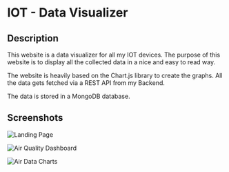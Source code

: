 # IOT - Data Visualizer

## Description

This website is a data visualizer for all my IOT devices. The purpose of this website is to display all the collected data in a nice and easy to read way. 

The website is heavily based on the Chart.js library to create the graphs. All the data gets fetched via a REST API from my Backend. 

The data is stored in a MongoDB database.

## Screenshots

![Landing Page](https://github.com/ManuelLerchner/IOT-Data-Visualizer/assets/54124311/d279aacb-fb97-4030-87e6-8c54a463d908)

![Air Quality Dashboard](https://github.com/ManuelLerchner/IOT-Data-Visualizer/assets/54124311/83d6cfab-dfb3-4ab6-a47d-01da27df2802)

![Air Data Charts](https://github.com/ManuelLerchner/IOT-Data-Visualizer/assets/54124311/1d7a5b93-7745-4b5a-8c57-ce4ac415e0d6)